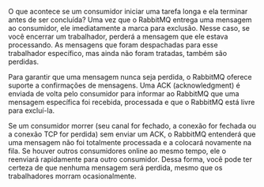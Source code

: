 O que acontece se um consumidor iniciar uma tarefa longa e ela terminar antes de ser concluída? Uma vez que o RabbitMQ entrega uma mensagem ao consumidor, ele imediatamente a marca para exclusão. Nesse caso, se você encerrar um trabalhador, perderá a mensagem que ele estava processando. As mensagens que foram despachadas para esse trabalhador específico, mas ainda não foram tratadas, também são perdidas.

Para garantir que uma mensagem nunca seja perdida, o RabbitMQ oferece suporte a confirmações de mensagens. Uma ACK (acknowledgment) é enviada de volta pelo consumidor para informar ao RabbitMQ que uma mensagem específica foi recebida, processada e que o RabbitMQ está livre para excluí-la.

Se um consumidor morrer (seu canal for fechado, a conexão for fechada ou a conexão TCP for perdida) sem enviar um ACK, o RabbitMQ entenderá que uma mensagem não foi totalmente processada e a colocará novamente na fila. Se houver outros consumidores online ao mesmo tempo, ele o reenviará rapidamente para outro consumidor. Dessa forma, você pode ter certeza de que nenhuma mensagem será perdida, mesmo que os trabalhadores morram ocasionalmente.
